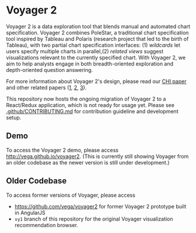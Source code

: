 # Voyager 2

Voyager 2 is a data exploration tool that blends manual and automated chart specification. Voyager 2 combines PoleStar, a traditional chart specification tool inspired by Tableau and Polaris (research project that led to the birth of Tableau), with two partial chart specification interfaces: (1) *wildcards* let users specify multiple charts in parallel,(2) *related views* suggest visualizations relevant to the currently specified chart.  With Voyager 2, we aim to  help analysts engage in both breadth-oriented exploration and depth-oriented question answering.

For more information about Voyager 2's design, please read our [CHI paper](idl.cs.washington.edu/papers/voyager2) and other related papers ([1](http://idl.cs.washington.edu/papers/compassql/), [2](http://idl.cs.washington.edu/papers/voyager/), [3](http://idl.cs.washington.edu/papers/vega-lite/)).

This repository now hosts the ongoing migration of Voyager 2 to a React/Redux application,
which is not ready for usage yet.  Please see [.github/CONTRIBUTING.md](.github/CONTRIBUTING.md) for contribution guideline and development setup.


## Demo

To access the Voyager 2 demo, please access http://vega.github.io/voyager2. (This is currently still showing Voyager from an older codebase as the newer version is still under development.)

## Older Codebase

To access former versions of Voyager, please access
- https://github.com/vega/voyager2 for former Voyager 2 prototype built in AngularJS
- `vy1` branch of this repository for the original Voyager visualization recommendation browser.
